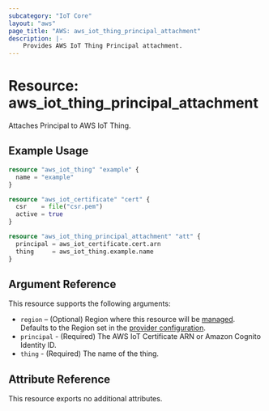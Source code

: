 ```yaml
---
subcategory: "IoT Core"
layout: "aws"
page_title: "AWS: aws_iot_thing_principal_attachment"
description: |-
    Provides AWS IoT Thing Principal attachment.
---
```


# Resource: aws_iot_thing_principal_attachment

Attaches Principal to AWS IoT Thing.

## Example Usage

```terraform
resource "aws_iot_thing" "example" {
  name = "example"
}

resource "aws_iot_certificate" "cert" {
  csr    = file("csr.pem")
  active = true
}

resource "aws_iot_thing_principal_attachment" "att" {
  principal = aws_iot_certificate.cert.arn
  thing     = aws_iot_thing.example.name
}
```

## Argument Reference

This resource supports the following arguments:

* `region` – (Optional) Region where this resource will be [managed](https://docs.aws.amazon.com/general/latest/gr/rande.html#regional-endpoints). Defaults to the Region set in the [provider configuration](https://registry.terraform.io/providers/hashicorp/aws/latest/docs#aws-configuration-reference).
* `principal` - (Required) The AWS IoT Certificate ARN or Amazon Cognito Identity ID.
* `thing` - (Required) The name of the thing.

## Attribute Reference

This resource exports no additional attributes.
